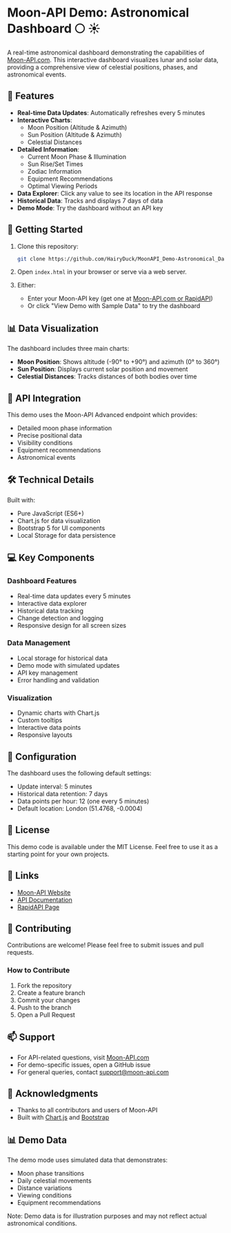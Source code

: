 # Moon-API Demo: Astronomical Dashboard 🌕 ☀️

A real-time astronomical dashboard demonstrating the capabilities of [Moon-API.com](https://moon-api.com). This interactive dashboard visualizes lunar and solar data, providing a comprehensive view of celestial positions, phases, and astronomical events.

## 🌟 Features

- **Real-time Data Updates**: Automatically refreshes every 5 minutes
- **Interactive Charts**: 
  - Moon Position (Altitude & Azimuth)
  - Sun Position (Altitude & Azimuth)
  - Celestial Distances
- **Detailed Information**:
  - Current Moon Phase & Illumination
  - Sun Rise/Set Times
  - Zodiac Information
  - Equipment Recommendations
  - Optimal Viewing Periods
- **Data Explorer**: Click any value to see its location in the API response
- **Historical Data**: Tracks and displays 7 days of data
- **Demo Mode**: Try the dashboard without an API key

## 🚀 Getting Started

1. Clone this repository:
    ```bash
    git clone https://github.com/HairyDuck/MoonAPI_Demo-Astronomical_Dashboard.git
    ```

2. Open `index.html` in your browser or serve via a web server.

3. Either:
   - Enter your Moon-API key (get one at [Moon-API.com or RapidAPI](https://rapidapi.com/MoonAPIcom/api/moon-phase))
   - Or click "View Demo with Sample Data" to try the dashboard

## 📊 Data Visualization

The dashboard includes three main charts:
- **Moon Position**: Shows altitude (-90° to +90°) and azimuth (0° to 360°)
- **Sun Position**: Displays current solar position and movement
- **Celestial Distances**: Tracks distances of both bodies over time

## 🔑 API Integration

This demo uses the Moon-API Advanced endpoint which provides:
- Detailed moon phase information
- Precise positional data
- Visibility conditions
- Equipment recommendations
- Astronomical events

## 🛠️ Technical Details

Built with:
- Pure JavaScript (ES6+)
- Chart.js for data visualization
- Bootstrap 5 for UI components
- Local Storage for data persistence

## 💻 Key Components

### Dashboard Features
- Real-time data updates every 5 minutes
- Interactive data explorer
- Historical data tracking
- Change detection and logging
- Responsive design for all screen sizes

### Data Management
- Local storage for historical data
- Demo mode with simulated updates
- API key management
- Error handling and validation

### Visualization
- Dynamic charts with Chart.js
- Custom tooltips
- Interactive data points
- Responsive layouts

## 🔧 Configuration

The dashboard uses the following default settings:
- Update interval: 5 minutes
- Historical data retention: 7 days
- Data points per hour: 12 (one every 5 minutes)
- Default location: London (51.4768, -0.0004)

## 📝 License

This demo code is available under the MIT License. Feel free to use it as a starting point for your own projects.

## 🔗 Links

- [Moon-API Website](https://moon-api.com)
- [API Documentation](https://moon-api.com/docs)
- [RapidAPI Page](https://rapidapi.com/HairyDuck/api/moon-phase)

## 🤝 Contributing

Contributions are welcome! Please feel free to submit issues and pull requests.

### How to Contribute
1. Fork the repository
2. Create a feature branch
3. Commit your changes
4. Push to the branch
5. Open a Pull Request

## 📫 Support

- For API-related questions, visit [Moon-API.com](https://moon-api.com)
- For demo-specific issues, open a GitHub issue
- For general queries, contact support@moon-api.com

## 🌟 Acknowledgments

- Thanks to all contributors and users of Moon-API
- Built with [Chart.js](https://www.chartjs.org/) and [Bootstrap](https://getbootstrap.com/)

## 📊 Demo Data

The demo mode uses simulated data that demonstrates:
- Moon phase transitions
- Daily celestial movements
- Distance variations
- Viewing conditions
- Equipment recommendations

Note: Demo data is for illustration purposes and may not reflect actual astronomical conditions.
